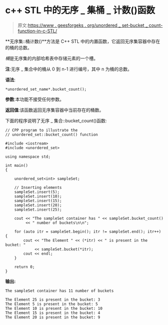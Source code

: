 # c++ STL 中的无序 _ 集桶 _ 计数()函数

> 原文:[https://www . geesforgeks . org/unordered _ set-bucket _ count-function-in-c-STL/](https://www.geeksforgeeks.org/unordered_set-bucket_count-function-in-c-stl/)

**无序集::桶计数()**方法是 C++ STL 中的内置函数，它返回无序集容器中存在的桶的总数。

*桶*是无序集的内部哈希表中存储元素的一个槽。

**注**:无序 _ 集合中的桶从 0 到 n-1 进行编号，其中 n 为桶的总数。

**语法**:

```
*unordered_set_name*.bucket_count();

```

**参数**:本功能不接受任何参数。

**返回值**:该函数返回无序集容器中当前存在的桶数。

下面的程序说明了无序 _ 集合::bucket_count()函数:

```
// CPP program to illustrate the
// unordered_set::bucket_count() function

#include <iostream>
#include <unordered_set>

using namespace std;

int main()
{

    unordered_set<int> sampleSet;

    // Inserting elements
    sampleSet.insert(5);
    sampleSet.insert(10);
    sampleSet.insert(15);
    sampleSet.insert(20);
    sampleSet.insert(25);

    cout << "The sampleSet container has " << sampleSet.bucket_count()
         << " number of buckets\n\n";

    for (auto itr = sampleSet.begin(); itr != sampleSet.end(); itr++) {
        cout << "The Element " << (*itr) << " is present in the bucket: "
             << sampleSet.bucket(*itr);
        cout << endl;
    }

    return 0;
}
```

**输出:**

```
The sampleSet container has 11 number of buckets

The Element 25 is present in the bucket: 3
The Element 5 is present in the bucket: 5
The Element 10 is present in the bucket: 10
The Element 15 is present in the bucket: 4
The Element 20 is present in the bucket: 9

```